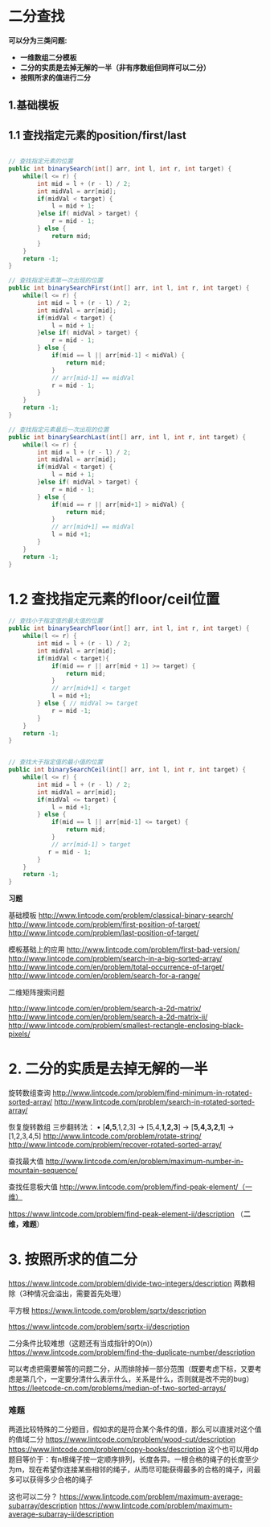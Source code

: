 # 二分查找

**可以分为三类问题:**

- **一维数组二分模板**
- **二分的实质是去掉无解的一半（非有序数组但同样可以二分）**
- **按照所求的值进行二分**



## 1.基础模板

## 1.1 查找指定元素的position/first/last

```java

// 查找指定元素的位置
public int binarySearch(int[] arr, int l, int r, int target) {
    while(l <= r) {
        int mid = l + (r - l) / 2;
        int midVal = arr[mid];
        if(midVal < target) {
            l = mid + 1;
        }else if( midVal > target) {
            r = mid - 1;
        } else {
            return mid;
        }
    }
    return -1;
}

// 查找指定元素第一次出现的位置
public int binarySearchFirst(int[] arr, int l, int r, int target) {
    while(l <= r) {
        int mid = l + (r - l) / 2;
        int midVal = arr[mid];
        if(midVal < target) {
            l = mid + 1;
        }else if( midVal > target) {
            r = mid - 1;
        } else {
            if(mid == l || arr[mid-1] < midVal) {
                return mid;
            }
            // arr[mid-1] == midVal
            r = mid - 1;
        }
    }
    return -1;
}

// 查找指定元素最后一次出现的位置
public int binarySearchLast(int[] arr, int l, int r, int target) {
    while(l <= r) {
        int mid = l + (r - l) / 2;
        int midVal = arr[mid];
        if(midVal < target) {
            l = mid + 1;
        }else if( midVal > target) {
            r = mid - 1;
        } else {
            if(mid == r || arr[mid+1] > midVal) {
                return mid;
            }
            // arr[mid+1] == midVal
            l = mid +1;
        }
    }
    return -1;
}


```





# 1.2 查找指定元素的floor/ceil位置



```java
// 查找小于指定值的最大值的位置
public int binarySearchFloor(int[] arr, int l, int r, int target) {
    while(l <= r) {
        int mid = l + (r - l) / 2;
        int midVal = arr[mid];
        if(midVal < target){
            if(mid == r || arr[mid + 1] >= target) {
                return mid;
            }
           	// arr[mid+1] < target
            l = mid +1;
        } else { // midVal >= target
            r = mid -1;
        }
    }
    return -1;
}


// 查找大于指定值的最小值的位置
public int binarySearchCeil(int[] arr, int l, int r, int target) {
    while(l <= r) {
        int mid = l + (r - l) / 2;
        int midVal = arr[mid];
        if(midVal <= target) {
            l = mid +1;
        } else {
            if(mid == l || arr[mid-1] <= target) {
                return mid;
            }
            // arr[mid-1] > target
           r = mid - 1;
        }
    }
    return -1;
}

```



**习题**

基础模板
http://www.lintcode.com/problem/classical-binary-search/
http://www.lintcode.com/problem/first-position-of-target/
http://www.lintcode.com/problem/last-position-of-target/

模板基础上的应用
http://www.lintcode.com/problem/first-bad-version/
http://www.lintcode.com/problem/search-in-a-big-sorted-array/
http://www.lintcode.com/en/problem/total-occurrence-of-target/
http://www.lintcode.com/en/problem/search-for-a-range/

二维矩阵搜索问题

http://www.lintcode.com/en/problem/search-a-2d-matrix/
http://www.lintcode.com/en/problem/search-a-2d-matrix-ii/
http://www.lintcode.com/problem/smallest-rectangle-enclosing-black-pixels/



# 2. 二分的实质是去掉无解的一半

旋转数组查询
http://www.lintcode.com/problem/find-minimum-in-rotated-sorted-array/
http://www.lintcode.com/problem/search-in-rotated-sorted-array/

恢复旋转数组
三步翻转法：
• [**4,5**,1,2,3] → [5,4,**1,2,3**] → [**5,4,3,2,1**] → [1,2,3,4,5]
http://www.lintcode.com/problem/rotate-string/
http://www.lintcode.com/problem/recover-rotated-sorted-array/



查找最大值
http://www.lintcode.com/en/problem/maximum-number-in-mountain-sequence/

查找任意极大值
http://www.lintcode.com/problem/find-peak-element/（一维）

https://www.lintcode.com/problem/find-peak-element-ii/description （**二维，难题**）





# 3. 按照所求的值二分

https://www.lintcode.com/problem/divide-two-integers/description 两数相除（3种情况会溢出，需要首先处理）

平方根
https://www.lintcode.com/problem/sqrtx/description 

https://www.lintcode.com/problem/sqrtx-ii/description



二分条件比较难想（这题还有当成指针的O(n)）
https://www.lintcode.com/problem/find-the-duplicate-number/description



可以考虑把需要解答的问题二分，从而排除掉一部分范围（既要考虑下标，又要考虑是第几个，一定要分清什么表示什么，关系是什么，否则就是改不完的bug）
https://leetcode-cn.com/problems/median-of-two-sorted-arrays/

### 难题

两道比较特殊的二分题目，假如求的是符合某个条件的值，那么可以直接对这个值的值域二分
https://www.lintcode.com/problem/wood-cut/description
https://www.lintcode.com/problem/copy-books/description 这个也可以用dp
题目等价于：有n根绳子按一定顺序排列，长度各异。一根合格的绳子的长度至少为m，现在希望你连接某些相邻的绳子，从而尽可能获得最多的合格的绳子，问最多可以获得多少合格的绳子

这也可以二分？
https://www.lintcode.com/problem/maximum-average-subarray/description
https://www.lintcode.com/problem/maximum-average-subarray-ii/description
